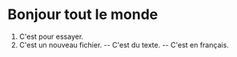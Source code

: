 # Bonjour tout le monde
1. C'est pour essayer.
2. C'est un nouveau fichier.
-- C'est du texte.
-- C'est en français.
